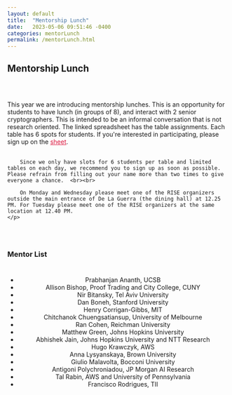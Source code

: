 ```yaml
---
layout: default
title:  "Mentorship Lunch"
date:   2023-05-06 09:51:46 -0400
categories: mentorLunch
permalink: /mentorLunch.html
---
```


<h2>Mentorship Lunch</h2>

<div style="padding-top: 30px;"></div>

<div class="announce">
	<p>
This year we are introducing mentorship lunches. This is an opportunity for students to have lunch (in groups of 8), and interact with 2 senior cryptographers. This is intended to be an informal conversation that is not research oriented. The linked spreadsheet has the table assignments. Each table has 6 spots for students. If you're interested in participating, please sign up on the <a href="https://docs.google.com/spreadsheets/d/1LwsQ8-gHMZKN1ABzRadgauvGVWFGi2vfD2SFXtEpshs/edit?usp=sharing" style="color:crimson;">sheet</a>. <br><br>
		
		Since we only have slots for 6 students per table and limited tables on each day, we recommend you to sign up as soon as possible. Please refrain from filling out your name more than two times to give everyone a chance.  <br><br>
		
		On Monday and Wednesday please meet one of the RISE organizers outside the main entrance of De La Guerra (the dining hall) at 12.25 PM. For Tuesday please meet one of the RISE organizers at the same location at 12.40 PM.
	</p>
</div>	

<div style="padding-top: 30px;"></div>
<h3>Mentor List</h3>
<div style="padding-top: 10px;"></div>
<center>
<ul>
        <li>Prabhanjan Ananth, UCSB</li>
        <li>Allison Bishop, Proof Trading and City College, CUNY</li>
        <li>Nir Bitansky, Tel Aviv University</li>
        <li>Dan Boneh, Stanford University</li>
        <li>Henry Corrigan-Gibbs, MIT</li>
        <li>Chitchanok Chuengsatiansup, University of Melbourne</li>
        <li>Ran Cohen, Reichman University</li>
        <li>Matthew Green, Johns Hopkins University</li>
        <li>Abhishek Jain, Johns Hopkins University and NTT Research</li>
        <li>Hugo Krawczyk, AWS</li>
        <li>Anna Lysyanskaya, Brown University</li>
        <li>Giulio Malavolta, Bocconi University</li>
        <li>Antigoni Polychroniadou, JP Morgan AI Research</li>
        <li>Tal Rabin, AWS and University of Pennsylvania</li>
        <li>Francisco Rodrigues, TII</li>
    </ul>
</center>

<iframe src="" width="800" height="600" frameborder="0" marginheight="0" marginwidth="0"></iframe>


<div style="padding-bottom: 60px;"></div>
